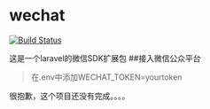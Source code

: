 # wechat
[![Build Status](https://travis-ci.org/wulei123/wechat.svg?branch=master)](https://travis-ci.org/wulei123/wechat)

这是一个laravel的微信SDK扩展包
##接入微信公众平台
>在.env中添加WECHAT_TOKEN=yourtoken

很抱歉，这个项目还没有完成。。。。
